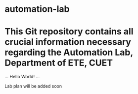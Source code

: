 # automation-lab
# This Git repository contains all crucial information necessary regarding the Automation Lab, Department of ETE, CUET
...
Hello World!
...

Lab plan will be added soon